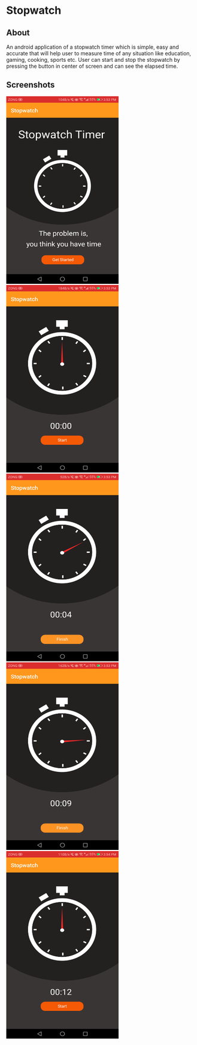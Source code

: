 # Stopwatch
 
 <h2>About</h2>
An android application of a stopwatch timer which is simple, easy and accurate that will help user to measure time of any situation like education, gaming, cooking, sports etc. User can start and stop the stopwatch by pressing the button in center of screen and can see the elapsed time. 


<h2>Screenshots</h2>

<p float="left">
 <img src="images/1.png" width="300" height="500">
 <img src="images/2.png" width="300" height="500">
 <img src="images/3.png" width="300" height="500">
 <img src="images/4.png" width="300" height="500">
  <img src="images/5.png" width="300" height="500">
</p>

